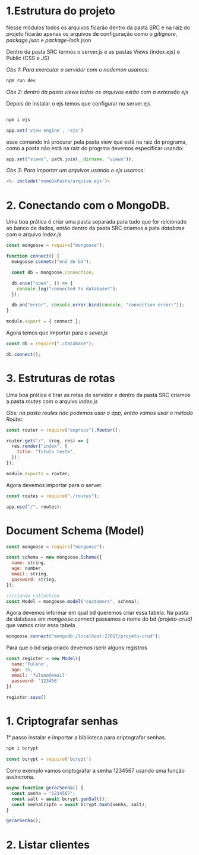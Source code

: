 # 1.Estrutura do projeto

Nesse módulos todos os arquivos ficarão dentro da pasta SRC e na raiz do projeto ficarão apenas os arquivos de configuração como o _gitignore_, _package.json_ e _package-lock_.json

Dentro da pasta SRC termos o server.js e as pastas Views (index.ejs) e Public (CSS e JS)

_Obs 1: Para exercutar o servidor com o nodemon usamos:_

```js
npm run dev
```

_Obs 2: dentro da pasta views todos os arquivos estão com a extensão ejs_

Depois de instalar o ejs temos que configurar no server.ejs

```js

npm i ejs

app.set('view engine', 'ejs')

```

esse comando irá procurar pela pasta view que está na raiz do programa, como a pasta não está na raiz do progrma devemos especificar usando:

```js
app.set("views", path.join(__dirname, "views"));
```

_Obs 3: Para importar um arquivos usando o ejs usamos:_

```js
<%- include('nomeDaPasta/arquivo.ejs')>
```

# 2. Conectando com o MongoDB.

Uma boa prática é criar uma pasta separada para tudo que for relcionado ao banco de dados, então dentro da pasta SRC criamos a pata _database_ com o arquivo _index.js_

```js
const mongoose = require("mongoose");

function connect() {
  mongoose.connetc("end do bd");

  const db = mongoose.connection;

  db.once("open", () => {
    console.log("connected to database!");
  });

  db.on("error", console.error.bind(console, "connection error:"));
}

module.export = { connect };
```

Agora temos que importar para o _sever.js_

```js
const db = require("./database");

db.connect();
```

# 3. Estruturas de rotas

Uma boa prática é tirar as rotas do servidor e dentro da pasta SRC criamos a pasta _routes_ com o arquivo _index.js_

_Obs: na pasta routes não podemos usar o app, então vamos usar o método Router._

```js
const router = require("express").Router();

router.get("/", (req, res) => {
  res.render("index", {
    title: "Titulo teste",
  });
});

module.exports = router;
```

Agora devemos importar para o server.

```js
const routes = require("./routes");

app.use("/", routes);
```

# Document Schema (Model)

```js
const mongoose = require("mongoose");

const schema = new mongoose.Schema({
  name: string,
  age: number,
  email: string,
  password: string,
});

//criando collection
const Model = mongoose.model("customers", schema);
```

Agora devemos informar em qual bd queremos criar essa tabela. Na pasta de database em _mongoose.connect_ passamos o nome do bd _(projeto-crud)_ que vamos criar essa tabela

```js
mongoose.connect("mongodb:/localhost:27017/projeto-crud");
```

Para que o bd seja criado devemos iserir alguns registros

```js
const register = new Model({
  name:'Fulano',
  age: 35,
  email: 'fulano@email'
  password: '123456'
})

register.save()
```

# 1. Criptografar senhas

1° passo instalar e importar a biblioteca para criptografar senhas.

```js
npm i bcrypt

const bcrypt = require('bcrypt')
```

Como exemplo vamos criptografar a senha 1234567 usando uma função assíncrona.

```js
async function gerarSenha() {
  const senha = "1234567";
  const salt = await bcrypt.genSalt();
  const senhaCripto = await bcrypt.hash(senha, salt);
}

gerarSenha();
```

# 2. Listar clientes
